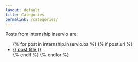 ```yaml
---
layout: default
title: Categories
permalink: /categories/
---
```


<p>Posts from internship inservio are:</p>

<ul>
{% for post in internship.inservio.ba %}
  {% if post.url %}
	<li><a href="{{ post.url }}">{{ post.title }}</a></li>
  {% endif %}	 
{% endfor %}
</ul>
